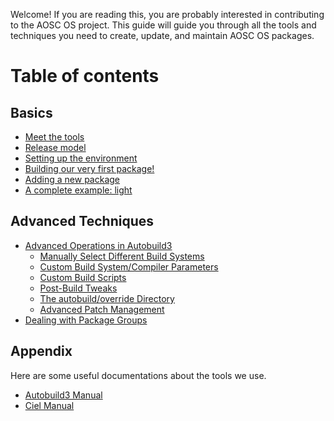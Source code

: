 <!-- TITLE: Intro To Package Maintenance -->
<!-- SUBTITLE: Introductory Guide to AOSC OS Packaging -->

Welcome! If you are reading this, you are probably interested in contributing to the AOSC OS project. This guide will guide you through all the tools and techniques you need to create, update, and maintain AOSC OS packages.

# Table of contents
## Basics
- [Meet the tools](/developers/intro-to-package-maintenance/basics#meet-the-tools)
- [Release model](/developers/intro-to-package-maintenance/basics#release-model)
- [Setting up the environment](/developers/intro-to-package-maintenance/basics#setting-up-the-environment)
- [Building our very first package!](/developers/intro-to-package-maintenance/basics#building-our-very-first-package)
- [Adding a new package](/developers/intro-to-package-maintenance/basics#adding-a-new-package)
- [A complete example: light](/developers/intro-to-package-maintenance/basics#a-complete-example-light)

## Advanced Techniques
- [Advanced Operations in Autobuild3](/developers/intro-to-package-maintenance/advanced-techniques#advanced-operations-in-autobuild-3)
	- [Manually Select Different Build Systems](/developers/intro-to-package-maintenance/advanced-techniques#manually-select-different-build-systems)
	- [Custom Build System/Compiler Parameters](/developers/intro-to-package-maintenance/advanced-techniques#custom-build-system-compiler-parameters)
	- [Custom Build Scripts](/developers/intro-to-package-maintenance/advanced-techniques#custom-build-scripts)
	- [Post-Build Tweaks](/developers/intro-to-package-maintenance/advanced-techniques#post-build-tweaks)
	- [The autobuild/override Directory](/developers/intro-to-package-maintenance/advanced-techniques#the-autobuild-override-directory)
	- [Advanced Patch Management](https://wiki.aosc.io/developers/intro-to-package-maintenance/advanced-techniques#advanced-patch-management)
- [Dealing with Package Groups](/developers/intro-to-package-maintenance/advanced-techniques#dealing-with-package-groups)

## Appendix
Here are some useful documentations about the tools we use.
- [Autobuild3 Manual](/developers/intro-to-package-maintenance/autobuild3-manual)
- [Ciel Manual](/developers/intro-to-package-maintenance/ciel-manual)